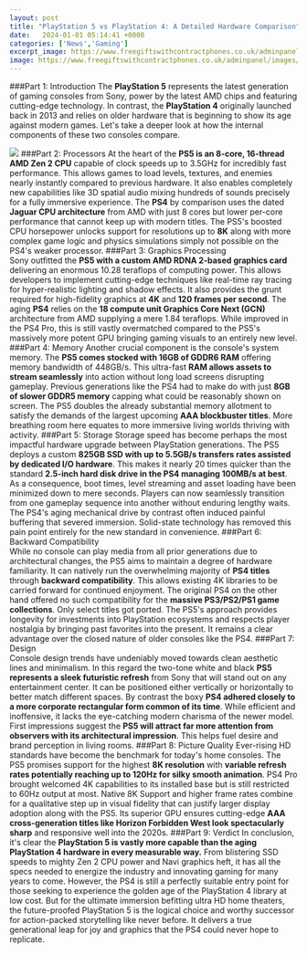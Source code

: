 ```yaml
---
layout: post
title: "PlayStation 5 vs PlayStation 4: A Detailed Hardware Comparison"
date:   2024-01-01 05:14:41 +0000
categories: ['News','Gaming']
excerpt_image: https://www.freegiftswithcontractphones.co.uk/adminpanel/images/articles/PS5-vs-PS4.jpg
image: https://www.freegiftswithcontractphones.co.uk/adminpanel/images/articles/PS5-vs-PS4.jpg
---
```


###Part 1: Introduction
The **PlayStation 5** represents the latest generation of gaming consoles from Sony, power by the latest AMD chips and featuring cutting-edge technology. In contrast, the **PlayStation 4** originally launched back in 2013 and relies on older hardware that is beginning to show its age against modern games. Let's take a deeper look at how the internal components of these two consoles compare.

![](https://i.ytimg.com/vi/659zvNjnfOY/maxresdefault.jpg)
###Part 2: Processors 
At the heart of the **PS5 is an 8-core, 16-thread AMD Zen 2 CPU** capable of clock speeds up to 3.5GHz for incredibly fast performance. This allows games to load levels, textures, and enemies nearly instantly compared to previous hardware. It also enables completely new capabilities like 3D spatial audio mixing hundreds of sounds precisely for a fully immersive experience. The **PS4** by comparison uses the dated **Jaguar CPU architecture** from AMD with just 8 cores but lower per-core performance that cannot keep up with modern titles. The PS5's boosted CPU horsepower unlocks support for resolutions up to **8K** along with more complex game logic and physics simulations simply not possible on the PS4's weaker processor.
###Part 3: Graphics Processing  
Sony outfitted the **PS5 with a custom AMD RDNA 2-based graphics card** delivering an enormous 10.28 teraflops of computing power. This allows developers to implement cutting-edge techniques like real-time ray tracing for hyper-realistic lighting and shadow effects. It also provides the grunt required for high-fidelity graphics at **4K** and **120 frames per second**. The aging **PS4** relies on the **18 compute unit Graphics Core Next (GCN)** architecture from AMD supplying a mere 1.84 teraflops. While improved in the PS4 Pro, this is still vastly overmatched compared to the PS5's massively more potent GPU bringing gaming visuals to an entirely new level.
###Part 4: Memory
Another crucial component is the console's system memory. The **PS5 comes stocked with 16GB of GDDR6 RAM** offering memory bandwidth of 448GB/s. This ultra-fast **RAM allows assets to stream seamlessly** into action without long load screens disrupting gameplay. Previous generations like the PS4 had to make do with just **8GB of slower GDDR5 memory** capping what could be reasonably shown on screen. The PS5 doubles the already substantial memory allotment to satisfy the demands of the largest upcoming **AAA blockbuster titles**. More breathing room here equates to more immersive living worlds thriving with activity.
###Part 5: Storage 
Storage speed has become perhaps the most impactful hardware upgrade between PlayStation generations. The PS5 deploys a custom **825GB SSD with up to 5.5GB/s transfers rates assisted by dedicated I/O hardware**. This makes it nearly 20 times quicker than the standard **2.5-inch hard disk drive in the PS4 managing 100MB/s at best**. As a consequence, boot times, level streaming and asset loading have been minimized down to mere seconds. Players can now seamlessly transition from one gameplay sequence into another without enduring lengthy waits. The PS4's aging mechanical drive by contrast often induced painful buffering that severed immersion. Solid-state technology has removed this pain point entirely for the new standard in convenience.
###Part 6: Backward Compatibility  
While no console can play media from all prior generations due to architectural changes, the PS5 aims to maintain a degree of hardware familiarity. It can natively run the overwhelming majority of **PS4 titles** through **backward compatibility**. This allows existing 4K libraries to be carried forward for continued enjoyment. The original PS4 on the other hand offered no such compatibility for the **massive PS3/PS2/PS1 game collections**. Only select titles got ported. The PS5's approach provides longevity for investments into PlayStation ecosystems and respects player nostalgia by bringing past favorites into the present. It remains a clear advantage over the closed nature of older consoles like the PS4.
###Part 7: Design  
Console design trends have undeniably moved towards clean aesthetic lines and minimalism. In this regard the two-tone white and black **PS5 represents a sleek futuristic refresh** from Sony that will stand out on any entertainment center. It can be positioned either vertically or horizontally to better match different spaces. By contrast the boxy **PS4 adhered closely to a more corporate rectangular form common of its time**. While efficient and inoffensive, it lacks the eye-catching modern charisma of the newer model. First impressions suggest the **PS5 will attract far more attention from observers with its architectural impression**. This helps fuel desire and brand perception in living rooms.
###Part 8: Picture Quality
Ever-rising HD standards have become the benchmark for today's home consoles. The PS5 promises support for the highest **8K resolution** with **variable refresh rates potentially reaching up to 120Hz for silky smooth animation**. PS4 Pro brought welcomed 4K capabilities to its installed base but is still restricted to 60Hz output at most. Native 8K Support and higher frame rates combine for a qualitative step up in visual fidelity that can justify larger display adoption along with the PS5. Its superior GPU ensures cutting-edge **AAA cross-generation titles like Horizon Forbidden West look spectacularly sharp** and responsive well into the 2020s. 
###Part 9: Verdict
In conclusion, it's clear the **PlayStation 5 is vastly more capable than the aging PlayStation 4 hardware in every measurable way.** From blistering SSD speeds to mighty Zen 2 CPU power and Navi graphics heft, it has all the specs needed to energize the industry and innovating gaming for many years to come. However, the PS4 is still a perfectly suitable entry point for those seeking to experience the golden age of the PlayStation 4 library at low cost. But for the ultimate immersion befitting ultra HD home theaters, the future-proofed PlayStation 5 is the logical choice and worthy successor for action-packed storytelling like never before. It delivers a true generational leap for joy and graphics that the PS4 could never hope to replicate.